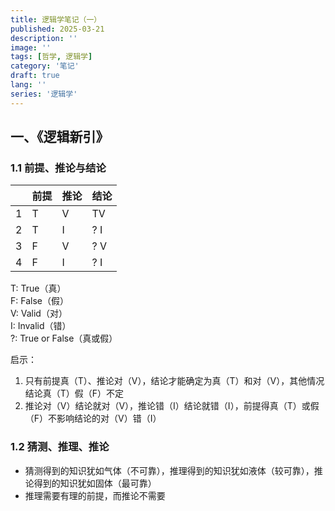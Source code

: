 ```yaml
---
title: 逻辑学笔记（一）
published: 2025-03-21
description: ''
image: ''
tags: [哲学, 逻辑学]
category: '笔记'
draft: true 
lang: ''
series: '逻辑学'
---
```


## 一、《逻辑新引》

### 1.1 前提、推论与结论

|      | 前提 | 推论 | 结论 |
| ---- | ---- | ---- | ---- |
| 1    | T    | V    | TV   |
| 2    | T    | I    | ? I  |
| 3    | F    | V    | ? V  |
| 4    | F    | I    | ? I  |

T: True（真）<br>
F: False（假）<br>
V: Valid（对）<br>
I: Invalid（错）<br>
?: True or False（真或假）

启示：

1. 只有前提真（T）、推论对（V），结论才能确定为真（T）和对（V），其他情况结论真（T）假（F）不定
2. 推论对（V）结论就对（V），推论错（I）结论就错（I），前提得真（T）或假（F）不影响结论的对（V）错（I）

### 1.2 猜测、推理、推论

- 猜测得到的知识犹如气体（不可靠），推理得到的知识犹如液体（较可靠），推论得到的知识犹如固体（最可靠）
- 推理需要有理的前提，而推论不需要

